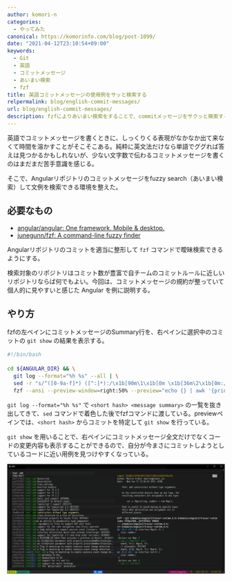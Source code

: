 ```yaml
---
author: komori-n
categories:
  - やってみた
canonical: https://komorinfo.com/blog/post-1099/
date: "2021-04-12T23:10:54+09:00"
keywords:
  - Git
  - 英語
  - コミットメッセージ
  - あいまい検索
  - fzf
title: 英語コミットメッセージの使用例をサッと検索する
relpermalink: blog/english-commit-messages/
url: blog/english-commit-messages/
description: fzfによりあいまい検索をすることで、commitメッセージをサクッと検索する方法
---
```


英語でコミットメッセージを書くときに、しっくりくる表現がなかなか出て来なくて時間を溶かすことがそこそこある。純粋に英文法だけなら単語でググれば答えは見つかるかもしれないが、少ない文字数で伝わるコミットメッセージを書くのはまだまだ苦手意識を感じる。

そこで、Angularリポジトリのコミットメッセージをfuzzy search（あいまい検索）して文例を検索できる環境を整えた。

## 必要なもの

- [angular/angular: One framework. Mobile &amp; desktop.](https://github.com/angular/angular)
- [junegunn/fzf: A command-line fuzzy finder](https://github.com/junegunn/fzf)

Angularリポジトリのコミットを適当に整形して `fzf` コマンドで曖昧検索できるようにする。

検索対象のリポジトリはコミット数が豊富で自チームのコミットルールに近しいリポジトリならば何でもよい。今回は、コミットメッセージの規約が整っていて個人的に見やすいと感じた Angular を例に説明する。

## やり方

fzfの左ペインにコミットメッセージのSummary行を、右ペインに選択中のコミットの `git show` の結果を表示する。

```sh
#!/bin/bash

cd ${ANGULAR_DIR} && \
  git log --format="%h %s" --all | \
  sed -r "s/^([0-9a-f]*) ([^:]*):/\x1b[90m\1\x1b[0m \x1b[36m\2\x1b[0m:/g" |\
  fzf --ansi --preview-window=right:50% --preview="echo {} | awk '{print \$1}' | xargs git show --color=always"
```

`git log --format="%h %s"` で `<short hash> <message summary>` の一覧を抜き出してきて、`sed` コマンドで着色した後でfzfコマンドに渡している。previewペインでは、`<short hash>` からコミットを特定して `git show` を行っている。

`git show` を用いることで、右ペインにコミットメッセージ全文だけでなくコードの変更内容も表示することができるので、自分が今まさにコミットしようとしているコードに近い用例を見つけやすくなっている。

![実行結果](image-2.png)
